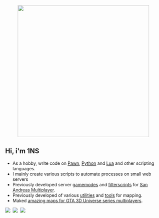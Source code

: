 
<div id="logotype" align="center">
  <a href = "https://github.com/ins1x"><img src="https://media.giphy.com/media/L8K62iTDkzGX6/giphy.gif" width="420"/></a>&nbsp;
  <div id="header" align="left">
    <p>
      <h2>Hi, i'm 1NS</h2>
      <ul>
        <li>As a hobby, write code on <a href="https://github.com/ins1x?tab=repositories&q=&type=&language=pawn&sort=">Pawn</a>, 
          <a href="https://github.com/ins1x?tab=repositories&q=&type=&language=python&sort=">Python</a> 
          and <a href="https://github.com/ins1x?tab=repositories&q=&type=&language=lua&sort=">Lua</a> and other scripting languages.</li>
        <li>I mainly create various scripts to automate processes on small web servers</li>
        <li>Previously developed server <a href="https://github.com/ins1x/useful-samp-stuff/tree/main/gamemodes">gamemodes</a> and <a href="https://github.com/ins1x/useful-samp-stuff">filterscripts</a> for <a href="https://sampwiki.blast.hk/wiki/Main_Page">San Andreas Multiplayer</a>.</li>
        <li>Previously developed of various <a href="https://github.com/ins1x/AbsEventHelper">utilities</a> and <a href="https://github.com/ins1x/mtools">tools</a> for mapping.</li>
        <li>Maked <a href="https://www.youtube.com/@1nsanemapping/featured">amazing maps for GTA 3D Universe series multiplayers</a>.</li>
      </ul>
      <!-- Badges: https://github.com/Ileriayo/markdown-badges -->
      <a href="https://discordapp.com/users/625192705772748821" alt="Discord proflie"><img src="https://img.shields.io/badge/Discord-%235865F2.svg?style=for-the-badge&logo=discord&logoColor=white" /></a>&nbsp;
      <a href="https://www.youtube.com/@1nsanemapping/featured" alt="YouTube channel"><img src="https://img.shields.io/badge/YouTube-%23FF0000.svg?style=for-the-badge&logo=YouTube&logoColor=white" /></a>&nbsp;
      <a href="https://t.me/ins1x" alt="Telegram"><img src="https://img.shields.io/badge/Telegram-2CA5E0?style=for-the-badge&logo=telegram&logoColor=white" /></a>&nbsp;
    </p>
  </div>
  </p>
</div>
